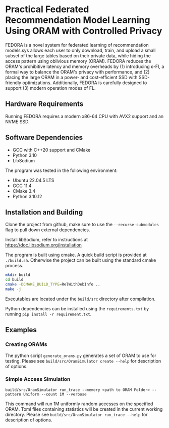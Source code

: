 # Practical Federated Recommendation Model Learning Using ORAM with Controlled Privacy

FEDORA is a novel system for federated learning of recommendation models.sys allows each user to only download, train, and upload a small subset of the large tables based on their private data, while hiding the access pattern using oblivious memory (ORAM).
FEDORA reduces the ORAM's prohibitive latency and memory overheads by (1) introducing ε-FI, a formal way to balance the ORAM's privacy with performance, and (2) placing the large ORAM in a power- and cost-efficient SSD with SSD-friendly optimizations. Additionally, FEDORA is carefully designed to support (3) modern operation modes of FL.

## Hardware Requirements
Running FEDORA requires a modern x86-64 CPU with AVX2 support and an NVME SSD.

## Software Dependencies
 - GCC with C++20 support and CMake
 - Python 3.10
 - LibSodium

The program was tested in the following environment:
 - Ubuntu 22.04.5 LTS
 - GCC 11.4
 - CMake 3.4
 - Python 3.10.12

## Installation and Building

Clone the project from github, make sure to use the `--recurse-submodules` flag to pull down external dependencies.

Install libSodium, refer to instructions at https://doc.libsodium.org/installation

The program is built using cmake. A quick build script is provided at `./build.sh`. Otherwise the project can be built using the standard cmake process.

```bash
mkdir build
cd build
cmake -DCMAKE_BUILD_TYPE=RelWithDebInfo ..
make -j
```

Executables are located under the `build/src` directory after compilation.

Python dependencies can be installed using the `requirements.txt` by running `pip install -r requirement.txt`.

## Examples

### Creating ORAMs
The python script `generate_orams.py` generates a set of ORAM to use for testing. Please see `build/src/OramSimulator create --help` for description of options.

### Simple Access Simulation

```
build/src/OramSimulator run_trace --memory <path to ORAM Folder> --pattern Uniform --count 1M --verbose
```

This command will run 1M uniformly random accesses on the specified ORAM. Toml files containing statistics will be created in the current working directory. Please see `build/src/OramSimulator run_trace --help` for description of options.